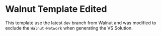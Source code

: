 # Walnut Template Edited
This template use the latest `dev` branch from Walnut and was modified to exclude the `Walnut-Network` when generating the VS Solution. 
